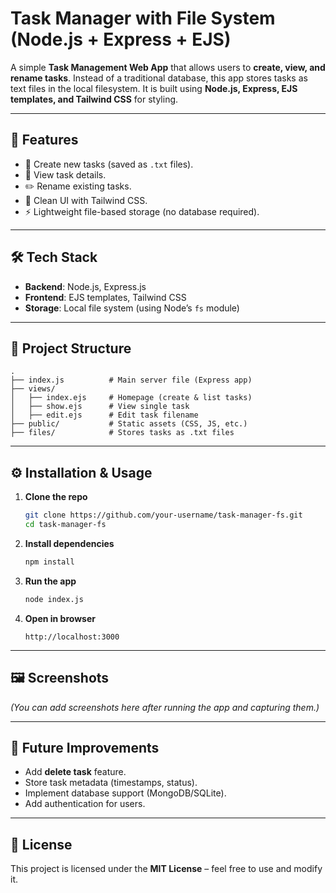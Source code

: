 # Task Manager with File System (Node.js + Express + EJS)

A simple **Task Management Web App** that allows users to **create, view, and rename tasks**. Instead of a traditional database, this app stores tasks as text files in the local filesystem. It is built using **Node.js, Express, EJS templates, and Tailwind CSS** for styling.

---

## 🚀 Features

* 📂 Create new tasks (saved as `.txt` files).
* 📜 View task details.
* ✏️ Rename existing tasks.
* 🎨 Clean UI with Tailwind CSS.
* ⚡ Lightweight file-based storage (no database required).

---

## 🛠️ Tech Stack

* **Backend**: Node.js, Express.js
* **Frontend**: EJS templates, Tailwind CSS
* **Storage**: Local file system (using Node’s `fs` module)

---

## 📂 Project Structure

```
.
├── index.js          # Main server file (Express app)
├── views/
│   ├── index.ejs     # Homepage (create & list tasks)
│   ├── show.ejs      # View single task
│   ├── edit.ejs      # Edit task filename
├── public/           # Static assets (CSS, JS, etc.)
├── files/            # Stores tasks as .txt files
```

---

## ⚙️ Installation & Usage

1. **Clone the repo**

   ```bash
   git clone https://github.com/your-username/task-manager-fs.git
   cd task-manager-fs
   ```

2. **Install dependencies**

   ```bash
   npm install
   ```

3. **Run the app**

   ```bash
   node index.js
   ```

4. **Open in browser**

   ```
   http://localhost:3000
   ```

---

## 🖼️ Screenshots

*(You can add screenshots here after running the app and capturing them.)*

---

## 🔮 Future Improvements

* Add **delete task** feature.
* Store task metadata (timestamps, status).
* Implement database support (MongoDB/SQLite).
* Add authentication for users.

---

## 📜 License

This project is licensed under the **MIT License** – feel free to use and modify it.
